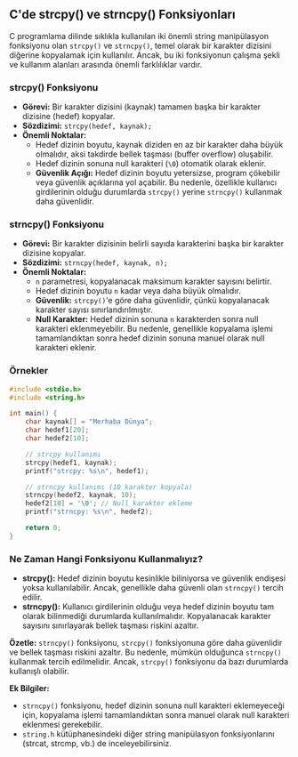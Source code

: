 ## C'de strcpy() ve strncpy() Fonksiyonları

C programlama dilinde sıklıkla kullanılan iki önemli string manipülasyon fonksiyonu olan `strcpy()` ve `strncpy()`, temel olarak bir karakter dizisini diğerine kopyalamak için kullanılır. Ancak, bu iki fonksiyonun çalışma şekli ve kullanım alanları arasında önemli farklılıklar vardır.

### strcpy() Fonksiyonu
* **Görevi:** Bir karakter dizisini (kaynak) tamamen başka bir karakter dizisine (hedef) kopyalar.
* **Sözdizimi:** `strcpy(hedef, kaynak);`
* **Önemli Noktalar:**
    * Hedef dizinin boyutu, kaynak diziden en az bir karakter daha büyük olmalıdır, aksi takdirde bellek taşması (buffer overflow) oluşabilir.
    * Hedef dizinin sonuna null karakteri (`\0`) otomatik olarak eklenir.
    * **Güvenlik Açığı:** Hedef dizinin boyutu yetersizse, program çökebilir veya güvenlik açıklarına yol açabilir. Bu nedenle, özellikle kullanıcı girdilerinin olduğu durumlarda `strcpy()` yerine `strncpy()` kullanmak daha güvenlidir.

### strncpy() Fonksiyonu
* **Görevi:** Bir karakter dizisinin belirli sayıda karakterini başka bir karakter dizisine kopyalar.
* **Sözdizimi:** `strncpy(hedef, kaynak, n);`
* **Önemli Noktalar:**
    * `n` parametresi, kopyalanacak maksimum karakter sayısını belirtir.
    * Hedef dizinin boyutu `n` kadar veya daha büyük olmalıdır.
    * **Güvenlik:** `strcpy()`'e göre daha güvenlidir, çünkü kopyalanacak karakter sayısı sınırlandırılmıştır.
    * **Null Karakter:** Hedef dizinin sonuna `n` karakterden sonra null karakteri eklenmeyebilir. Bu nedenle, genellikle kopyalama işlemi tamamlandıktan sonra hedef dizinin sonuna manuel olarak null karakteri eklenir.

### Örnekler

```c
#include <stdio.h>
#include <string.h>

int main() {
    char kaynak[] = "Merhaba Dünya";
    char hedef1[20];
    char hedef2[10];

    // strcpy kullanımı
    strcpy(hedef1, kaynak);
    printf("strcpy: %s\n", hedef1);

    // strncpy kullanımı (10 karakter kopyala)
    strncpy(hedef2, kaynak, 10);
    hedef2[10] = '\0'; // Null karakter ekleme
    printf("strncpy: %s\n", hedef2);

    return 0;
}
```

### Ne Zaman Hangi Fonksiyonu Kullanmalıyız?
* **strcpy():** Hedef dizinin boyutu kesinlikle biliniyorsa ve güvenlik endişesi yoksa kullanılabilir. Ancak, genellikle daha güvenli olan `strncpy()` tercih edilir.
* **strncpy():** Kullanıcı girdilerinin olduğu veya hedef dizinin boyutu tam olarak bilinmediği durumlarda kullanılmalıdır. Kopyalanacak karakter sayısını sınırlayarak bellek taşması riskini azaltır.

**Özetle:** `strncpy()` fonksiyonu, `strcpy()` fonksiyonuna göre daha güvenlidir ve bellek taşması riskini azaltır. Bu nedenle, mümkün olduğunca `strncpy()` kullanmak tercih edilmelidir. Ancak, `strcpy()` fonksiyonu da bazı durumlarda kullanışlı olabilir.

**Ek Bilgiler:**
* `strncpy()` fonksiyonu, hedef dizinin sonuna null karakteri eklemeyeceği için, kopyalama işlemi tamamlandıktan sonra manuel olarak null karakteri eklenmesi gerekebilir.
* `string.h` kütüphanesindeki diğer string manipülasyon fonksiyonlarını (strcat, strcmp, vb.) de inceleyebilirsiniz.
